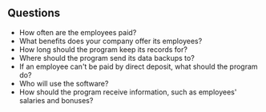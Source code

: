 ## Questions

* How often are the employees paid?
* What benefits does your company offer its employees?
* How long should the program keep its records for?
* Where should the program send its data backups to?
* If an employee can't be paid by direct deposit, what should the program do?
* Who will use the software?
* How should the program receive information, such as employees' salaries and bonuses?

